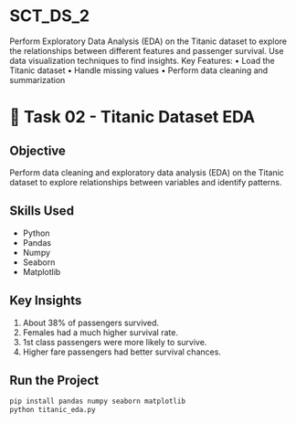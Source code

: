 # SCT_DS_2
Perform Exploratory Data Analysis (EDA) on the Titanic dataset to explore the relationships between different features and passenger survival. Use data visualization techniques to find insights.  Key Features: • Load the Titanic dataset • Handle missing values • Perform data cleaning and summarization 
# 🚢 Task 02 - Titanic Dataset EDA

## Objective
Perform data cleaning and exploratory data analysis (EDA) on the Titanic dataset to explore relationships between variables and identify patterns.

## Skills Used
- Python
- Pandas
- Numpy
- Seaborn
- Matplotlib

## Key Insights
1. About 38% of passengers survived.
2. Females had a much higher survival rate.
3. 1st class passengers were more likely to survive.
4. Higher fare passengers had better survival chances.

## Run the Project
```bash
pip install pandas numpy seaborn matplotlib
python titanic_eda.py
